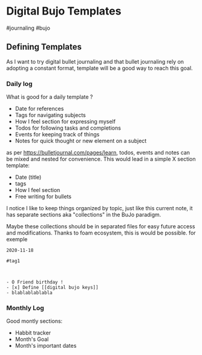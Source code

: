 # Digital Bujo Templates

#journaling #bujo

## Defining Templates

As I want to try digital bullet journaling and that bullet journaling rely on adopting a constant format, template will be a good way to reach this goal.

### Daily log

What is good for a daily template ?

- Date for references
- Tags for navigating subjects
- How I feel section for expressing myself
- Todos for following tasks and completions
- Events for keeping track of things
- Notes for quick thought or new element on a subject

as per https://bulletjournal.com/pages/learn, todos, events and notes can be mixed and nested for convenience. This would lead in a simple X section template:

- Date (title)
- tags
- How I feel section
- Free writing for bullets

I notice I like to keep things organized by topic, just like this current note, it has separate sections aka "collections" in the BuJo paradigm.

Maybe these collections should be in separated files for easy future access and modifications. Thanks to foam ecosystem, this is would be possible. for exemple

```
2020-11-18

#tag1



- O Friend birthday !
- [x] Define [[digital bujo keys]]
- blablablablabla

```

### Monthly Log

Good montly sections:
- Habbit tracker
- Month's Goal
- Month's important dates